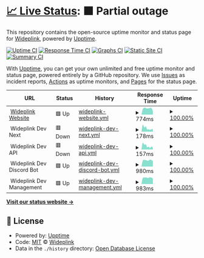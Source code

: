 # [📈 Live Status](https://status.wideplink.com): <!--live status--> **🟧 Partial outage**

This repository contains the open-source uptime monitor and status page for [Wideplink](https://wideplink.com), powered by [Upptime](https://github.com/upptime/upptime).

[![Uptime CI](https://github.com/Wideplink/status/workflows/Uptime%20CI/badge.svg)](https://github.com/Wideplink/status/actions?query=workflow%3A%22Uptime+CI%22)
[![Response Time CI](https://github.com/Wideplink/status/workflows/Response%20Time%20CI/badge.svg)](https://github.com/Wideplink/status/actions?query=workflow%3A%22Response+Time+CI%22)
[![Graphs CI](https://github.com/Wideplink/status/workflows/Graphs%20CI/badge.svg)](https://github.com/Wideplink/status/actions?query=workflow%3A%22Graphs+CI%22)
[![Static Site CI](https://github.com/Wideplink/status/workflows/Static%20Site%20CI/badge.svg)](https://github.com/Wideplink/status/actions?query=workflow%3A%22Static+Site+CI%22)
[![Summary CI](https://github.com/Wideplink/status/workflows/Summary%20CI/badge.svg)](https://github.com/Wideplink/status/actions?query=workflow%3A%22Summary+CI%22)

With [Upptime](https://upptime.js.org), you can get your own unlimited and free uptime monitor and status page, powered entirely by a GitHub repository. We use [Issues](https://github.com/Wideplink/status/issues) as incident reports, [Actions](https://github.com/Wideplink/status/actions) as uptime monitors, and [Pages](https://status.wideplink.com) for the status page.

<!--start: status pages-->
<!-- This summary is generated by Upptime (https://github.com/upptime/upptime) -->
<!-- Do not edit this manually, your changes will be overwritten -->
<!-- prettier-ignore -->
| URL | Status | History | Response Time | Uptime |
| --- | ------ | ------- | ------------- | ------ |
| <img alt="" src="https://wideplink.com/favicon.ico" height="13"> [Wideplink Website](https://wideplink.com) | 🟩 Up | [wideplink-website.yml](https://github.com/Wideplink/status/commits/HEAD/history/wideplink-website.yml) | <details><summary><img alt="Response time graph" src="./graphs/wideplink-website/response-time-week.png" height="20"> 774ms</summary><br><a href="https://status.wideplink.com/history/wideplink-website"><img alt="Response time 618" src="https://img.shields.io/endpoint?url=https%3A%2F%2Fraw.githubusercontent.com%2FWideplink%2Fstatus%2FHEAD%2Fapi%2Fwideplink-website%2Fresponse-time.json"></a><br><a href="https://status.wideplink.com/history/wideplink-website"><img alt="24-hour response time 432" src="https://img.shields.io/endpoint?url=https%3A%2F%2Fraw.githubusercontent.com%2FWideplink%2Fstatus%2FHEAD%2Fapi%2Fwideplink-website%2Fresponse-time-day.json"></a><br><a href="https://status.wideplink.com/history/wideplink-website"><img alt="7-day response time 774" src="https://img.shields.io/endpoint?url=https%3A%2F%2Fraw.githubusercontent.com%2FWideplink%2Fstatus%2FHEAD%2Fapi%2Fwideplink-website%2Fresponse-time-week.json"></a><br><a href="https://status.wideplink.com/history/wideplink-website"><img alt="30-day response time 728" src="https://img.shields.io/endpoint?url=https%3A%2F%2Fraw.githubusercontent.com%2FWideplink%2Fstatus%2FHEAD%2Fapi%2Fwideplink-website%2Fresponse-time-month.json"></a><br><a href="https://status.wideplink.com/history/wideplink-website"><img alt="1-year response time 618" src="https://img.shields.io/endpoint?url=https%3A%2F%2Fraw.githubusercontent.com%2FWideplink%2Fstatus%2FHEAD%2Fapi%2Fwideplink-website%2Fresponse-time-year.json"></a></details> | <details><summary><a href="https://status.wideplink.com/history/wideplink-website">100.00%</a></summary><a href="https://status.wideplink.com/history/wideplink-website"><img alt="All-time uptime 99.99%" src="https://img.shields.io/endpoint?url=https%3A%2F%2Fraw.githubusercontent.com%2FWideplink%2Fstatus%2FHEAD%2Fapi%2Fwideplink-website%2Fuptime.json"></a><br><a href="https://status.wideplink.com/history/wideplink-website"><img alt="24-hour uptime 100.00%" src="https://img.shields.io/endpoint?url=https%3A%2F%2Fraw.githubusercontent.com%2FWideplink%2Fstatus%2FHEAD%2Fapi%2Fwideplink-website%2Fuptime-day.json"></a><br><a href="https://status.wideplink.com/history/wideplink-website"><img alt="7-day uptime 100.00%" src="https://img.shields.io/endpoint?url=https%3A%2F%2Fraw.githubusercontent.com%2FWideplink%2Fstatus%2FHEAD%2Fapi%2Fwideplink-website%2Fuptime-week.json"></a><br><a href="https://status.wideplink.com/history/wideplink-website"><img alt="30-day uptime 100.00%" src="https://img.shields.io/endpoint?url=https%3A%2F%2Fraw.githubusercontent.com%2FWideplink%2Fstatus%2FHEAD%2Fapi%2Fwideplink-website%2Fuptime-month.json"></a><br><a href="https://status.wideplink.com/history/wideplink-website"><img alt="1-year uptime 99.99%" src="https://img.shields.io/endpoint?url=https%3A%2F%2Fraw.githubusercontent.com%2FWideplink%2Fstatus%2FHEAD%2Fapi%2Fwideplink-website%2Fuptime-year.json"></a></details>
| <img alt="" src="https://wideplink.com/favicon.ico" height="13"> Wideplink Dev Next | 🟥 Down | [wideplink-dev-next.yml](https://github.com/Wideplink/status/commits/HEAD/history/wideplink-dev-next.yml) | <details><summary><img alt="Response time graph" src="./graphs/wideplink-dev-next/response-time-week.png" height="20"> 178ms</summary><br><a href="https://status.wideplink.com/history/wideplink-dev-next"><img alt="Response time 434" src="https://img.shields.io/endpoint?url=https%3A%2F%2Fraw.githubusercontent.com%2FWideplink%2Fstatus%2FHEAD%2Fapi%2Fwideplink-dev-next%2Fresponse-time.json"></a><br><a href="https://status.wideplink.com/history/wideplink-dev-next"><img alt="24-hour response time 135" src="https://img.shields.io/endpoint?url=https%3A%2F%2Fraw.githubusercontent.com%2FWideplink%2Fstatus%2FHEAD%2Fapi%2Fwideplink-dev-next%2Fresponse-time-day.json"></a><br><a href="https://status.wideplink.com/history/wideplink-dev-next"><img alt="7-day response time 178" src="https://img.shields.io/endpoint?url=https%3A%2F%2Fraw.githubusercontent.com%2FWideplink%2Fstatus%2FHEAD%2Fapi%2Fwideplink-dev-next%2Fresponse-time-week.json"></a><br><a href="https://status.wideplink.com/history/wideplink-dev-next"><img alt="30-day response time 281" src="https://img.shields.io/endpoint?url=https%3A%2F%2Fraw.githubusercontent.com%2FWideplink%2Fstatus%2FHEAD%2Fapi%2Fwideplink-dev-next%2Fresponse-time-month.json"></a><br><a href="https://status.wideplink.com/history/wideplink-dev-next"><img alt="1-year response time 434" src="https://img.shields.io/endpoint?url=https%3A%2F%2Fraw.githubusercontent.com%2FWideplink%2Fstatus%2FHEAD%2Fapi%2Fwideplink-dev-next%2Fresponse-time-year.json"></a></details> | <details><summary><a href="https://status.wideplink.com/history/wideplink-dev-next">100.00%</a></summary><a href="https://status.wideplink.com/history/wideplink-dev-next"><img alt="All-time uptime 98.29%" src="https://img.shields.io/endpoint?url=https%3A%2F%2Fraw.githubusercontent.com%2FWideplink%2Fstatus%2FHEAD%2Fapi%2Fwideplink-dev-next%2Fuptime.json"></a><br><a href="https://status.wideplink.com/history/wideplink-dev-next"><img alt="24-hour uptime 100.00%" src="https://img.shields.io/endpoint?url=https%3A%2F%2Fraw.githubusercontent.com%2FWideplink%2Fstatus%2FHEAD%2Fapi%2Fwideplink-dev-next%2Fuptime-day.json"></a><br><a href="https://status.wideplink.com/history/wideplink-dev-next"><img alt="7-day uptime 100.00%" src="https://img.shields.io/endpoint?url=https%3A%2F%2Fraw.githubusercontent.com%2FWideplink%2Fstatus%2FHEAD%2Fapi%2Fwideplink-dev-next%2Fuptime-week.json"></a><br><a href="https://status.wideplink.com/history/wideplink-dev-next"><img alt="30-day uptime 100.00%" src="https://img.shields.io/endpoint?url=https%3A%2F%2Fraw.githubusercontent.com%2FWideplink%2Fstatus%2FHEAD%2Fapi%2Fwideplink-dev-next%2Fuptime-month.json"></a><br><a href="https://status.wideplink.com/history/wideplink-dev-next"><img alt="1-year uptime 98.29%" src="https://img.shields.io/endpoint?url=https%3A%2F%2Fraw.githubusercontent.com%2FWideplink%2Fstatus%2FHEAD%2Fapi%2Fwideplink-dev-next%2Fuptime-year.json"></a></details>
| <img alt="" src="https://wideplink.com/favicon.ico" height="13"> Wideplink Dev API | 🟥 Down | [wideplink-dev-api.yml](https://github.com/Wideplink/status/commits/HEAD/history/wideplink-dev-api.yml) | <details><summary><img alt="Response time graph" src="./graphs/wideplink-dev-api/response-time-week.png" height="20"> 157ms</summary><br><a href="https://status.wideplink.com/history/wideplink-dev-api"><img alt="Response time 360" src="https://img.shields.io/endpoint?url=https%3A%2F%2Fraw.githubusercontent.com%2FWideplink%2Fstatus%2FHEAD%2Fapi%2Fwideplink-dev-api%2Fresponse-time.json"></a><br><a href="https://status.wideplink.com/history/wideplink-dev-api"><img alt="24-hour response time 80" src="https://img.shields.io/endpoint?url=https%3A%2F%2Fraw.githubusercontent.com%2FWideplink%2Fstatus%2FHEAD%2Fapi%2Fwideplink-dev-api%2Fresponse-time-day.json"></a><br><a href="https://status.wideplink.com/history/wideplink-dev-api"><img alt="7-day response time 157" src="https://img.shields.io/endpoint?url=https%3A%2F%2Fraw.githubusercontent.com%2FWideplink%2Fstatus%2FHEAD%2Fapi%2Fwideplink-dev-api%2Fresponse-time-week.json"></a><br><a href="https://status.wideplink.com/history/wideplink-dev-api"><img alt="30-day response time 240" src="https://img.shields.io/endpoint?url=https%3A%2F%2Fraw.githubusercontent.com%2FWideplink%2Fstatus%2FHEAD%2Fapi%2Fwideplink-dev-api%2Fresponse-time-month.json"></a><br><a href="https://status.wideplink.com/history/wideplink-dev-api"><img alt="1-year response time 360" src="https://img.shields.io/endpoint?url=https%3A%2F%2Fraw.githubusercontent.com%2FWideplink%2Fstatus%2FHEAD%2Fapi%2Fwideplink-dev-api%2Fresponse-time-year.json"></a></details> | <details><summary><a href="https://status.wideplink.com/history/wideplink-dev-api">100.00%</a></summary><a href="https://status.wideplink.com/history/wideplink-dev-api"><img alt="All-time uptime 99.57%" src="https://img.shields.io/endpoint?url=https%3A%2F%2Fraw.githubusercontent.com%2FWideplink%2Fstatus%2FHEAD%2Fapi%2Fwideplink-dev-api%2Fuptime.json"></a><br><a href="https://status.wideplink.com/history/wideplink-dev-api"><img alt="24-hour uptime 100.00%" src="https://img.shields.io/endpoint?url=https%3A%2F%2Fraw.githubusercontent.com%2FWideplink%2Fstatus%2FHEAD%2Fapi%2Fwideplink-dev-api%2Fuptime-day.json"></a><br><a href="https://status.wideplink.com/history/wideplink-dev-api"><img alt="7-day uptime 100.00%" src="https://img.shields.io/endpoint?url=https%3A%2F%2Fraw.githubusercontent.com%2FWideplink%2Fstatus%2FHEAD%2Fapi%2Fwideplink-dev-api%2Fuptime-week.json"></a><br><a href="https://status.wideplink.com/history/wideplink-dev-api"><img alt="30-day uptime 100.00%" src="https://img.shields.io/endpoint?url=https%3A%2F%2Fraw.githubusercontent.com%2FWideplink%2Fstatus%2FHEAD%2Fapi%2Fwideplink-dev-api%2Fuptime-month.json"></a><br><a href="https://status.wideplink.com/history/wideplink-dev-api"><img alt="1-year uptime 99.57%" src="https://img.shields.io/endpoint?url=https%3A%2F%2Fraw.githubusercontent.com%2FWideplink%2Fstatus%2FHEAD%2Fapi%2Fwideplink-dev-api%2Fuptime-year.json"></a></details>
| <img alt="" src="https://wideplink.com/favicon.ico" height="13"> Wideplink Dev Discord Bot | 🟩 Up | [wideplink-dev-discord-bot.yml](https://github.com/Wideplink/status/commits/HEAD/history/wideplink-dev-discord-bot.yml) | <details><summary><img alt="Response time graph" src="./graphs/wideplink-dev-discord-bot/response-time-week.png" height="20"> 980ms</summary><br><a href="https://status.wideplink.com/history/wideplink-dev-discord-bot"><img alt="Response time 843" src="https://img.shields.io/endpoint?url=https%3A%2F%2Fraw.githubusercontent.com%2FWideplink%2Fstatus%2FHEAD%2Fapi%2Fwideplink-dev-discord-bot%2Fresponse-time.json"></a><br><a href="https://status.wideplink.com/history/wideplink-dev-discord-bot"><img alt="24-hour response time 853" src="https://img.shields.io/endpoint?url=https%3A%2F%2Fraw.githubusercontent.com%2FWideplink%2Fstatus%2FHEAD%2Fapi%2Fwideplink-dev-discord-bot%2Fresponse-time-day.json"></a><br><a href="https://status.wideplink.com/history/wideplink-dev-discord-bot"><img alt="7-day response time 980" src="https://img.shields.io/endpoint?url=https%3A%2F%2Fraw.githubusercontent.com%2FWideplink%2Fstatus%2FHEAD%2Fapi%2Fwideplink-dev-discord-bot%2Fresponse-time-week.json"></a><br><a href="https://status.wideplink.com/history/wideplink-dev-discord-bot"><img alt="30-day response time 905" src="https://img.shields.io/endpoint?url=https%3A%2F%2Fraw.githubusercontent.com%2FWideplink%2Fstatus%2FHEAD%2Fapi%2Fwideplink-dev-discord-bot%2Fresponse-time-month.json"></a><br><a href="https://status.wideplink.com/history/wideplink-dev-discord-bot"><img alt="1-year response time 843" src="https://img.shields.io/endpoint?url=https%3A%2F%2Fraw.githubusercontent.com%2FWideplink%2Fstatus%2FHEAD%2Fapi%2Fwideplink-dev-discord-bot%2Fresponse-time-year.json"></a></details> | <details><summary><a href="https://status.wideplink.com/history/wideplink-dev-discord-bot">100.00%</a></summary><a href="https://status.wideplink.com/history/wideplink-dev-discord-bot"><img alt="All-time uptime 99.62%" src="https://img.shields.io/endpoint?url=https%3A%2F%2Fraw.githubusercontent.com%2FWideplink%2Fstatus%2FHEAD%2Fapi%2Fwideplink-dev-discord-bot%2Fuptime.json"></a><br><a href="https://status.wideplink.com/history/wideplink-dev-discord-bot"><img alt="24-hour uptime 100.00%" src="https://img.shields.io/endpoint?url=https%3A%2F%2Fraw.githubusercontent.com%2FWideplink%2Fstatus%2FHEAD%2Fapi%2Fwideplink-dev-discord-bot%2Fuptime-day.json"></a><br><a href="https://status.wideplink.com/history/wideplink-dev-discord-bot"><img alt="7-day uptime 100.00%" src="https://img.shields.io/endpoint?url=https%3A%2F%2Fraw.githubusercontent.com%2FWideplink%2Fstatus%2FHEAD%2Fapi%2Fwideplink-dev-discord-bot%2Fuptime-week.json"></a><br><a href="https://status.wideplink.com/history/wideplink-dev-discord-bot"><img alt="30-day uptime 99.70%" src="https://img.shields.io/endpoint?url=https%3A%2F%2Fraw.githubusercontent.com%2FWideplink%2Fstatus%2FHEAD%2Fapi%2Fwideplink-dev-discord-bot%2Fuptime-month.json"></a><br><a href="https://status.wideplink.com/history/wideplink-dev-discord-bot"><img alt="1-year uptime 99.62%" src="https://img.shields.io/endpoint?url=https%3A%2F%2Fraw.githubusercontent.com%2FWideplink%2Fstatus%2FHEAD%2Fapi%2Fwideplink-dev-discord-bot%2Fuptime-year.json"></a></details>
| <img alt="" src="https://wideplink.com/favicon.ico" height="13"> Wideplink Dev Management | 🟩 Up | [wideplink-dev-management.yml](https://github.com/Wideplink/status/commits/HEAD/history/wideplink-dev-management.yml) | <details><summary><img alt="Response time graph" src="./graphs/wideplink-dev-management/response-time-week.png" height="20"> 983ms</summary><br><a href="https://status.wideplink.com/history/wideplink-dev-management"><img alt="Response time 883" src="https://img.shields.io/endpoint?url=https%3A%2F%2Fraw.githubusercontent.com%2FWideplink%2Fstatus%2FHEAD%2Fapi%2Fwideplink-dev-management%2Fresponse-time.json"></a><br><a href="https://status.wideplink.com/history/wideplink-dev-management"><img alt="24-hour response time 872" src="https://img.shields.io/endpoint?url=https%3A%2F%2Fraw.githubusercontent.com%2FWideplink%2Fstatus%2FHEAD%2Fapi%2Fwideplink-dev-management%2Fresponse-time-day.json"></a><br><a href="https://status.wideplink.com/history/wideplink-dev-management"><img alt="7-day response time 983" src="https://img.shields.io/endpoint?url=https%3A%2F%2Fraw.githubusercontent.com%2FWideplink%2Fstatus%2FHEAD%2Fapi%2Fwideplink-dev-management%2Fresponse-time-week.json"></a><br><a href="https://status.wideplink.com/history/wideplink-dev-management"><img alt="30-day response time 972" src="https://img.shields.io/endpoint?url=https%3A%2F%2Fraw.githubusercontent.com%2FWideplink%2Fstatus%2FHEAD%2Fapi%2Fwideplink-dev-management%2Fresponse-time-month.json"></a><br><a href="https://status.wideplink.com/history/wideplink-dev-management"><img alt="1-year response time 883" src="https://img.shields.io/endpoint?url=https%3A%2F%2Fraw.githubusercontent.com%2FWideplink%2Fstatus%2FHEAD%2Fapi%2Fwideplink-dev-management%2Fresponse-time-year.json"></a></details> | <details><summary><a href="https://status.wideplink.com/history/wideplink-dev-management">100.00%</a></summary><a href="https://status.wideplink.com/history/wideplink-dev-management"><img alt="All-time uptime 99.89%" src="https://img.shields.io/endpoint?url=https%3A%2F%2Fraw.githubusercontent.com%2FWideplink%2Fstatus%2FHEAD%2Fapi%2Fwideplink-dev-management%2Fuptime.json"></a><br><a href="https://status.wideplink.com/history/wideplink-dev-management"><img alt="24-hour uptime 100.00%" src="https://img.shields.io/endpoint?url=https%3A%2F%2Fraw.githubusercontent.com%2FWideplink%2Fstatus%2FHEAD%2Fapi%2Fwideplink-dev-management%2Fuptime-day.json"></a><br><a href="https://status.wideplink.com/history/wideplink-dev-management"><img alt="7-day uptime 100.00%" src="https://img.shields.io/endpoint?url=https%3A%2F%2Fraw.githubusercontent.com%2FWideplink%2Fstatus%2FHEAD%2Fapi%2Fwideplink-dev-management%2Fuptime-week.json"></a><br><a href="https://status.wideplink.com/history/wideplink-dev-management"><img alt="30-day uptime 99.72%" src="https://img.shields.io/endpoint?url=https%3A%2F%2Fraw.githubusercontent.com%2FWideplink%2Fstatus%2FHEAD%2Fapi%2Fwideplink-dev-management%2Fuptime-month.json"></a><br><a href="https://status.wideplink.com/history/wideplink-dev-management"><img alt="1-year uptime 99.89%" src="https://img.shields.io/endpoint?url=https%3A%2F%2Fraw.githubusercontent.com%2FWideplink%2Fstatus%2FHEAD%2Fapi%2Fwideplink-dev-management%2Fuptime-year.json"></a></details>

<!--end: status pages-->

[**Visit our status website →**](https://status.wideplink.com)

## 📄 License

- Powered by: [Upptime](https://github.com/upptime/upptime)
- Code: [MIT](./LICENSE) © [Wideplink](https://wideplink.com)
- Data in the `./history` directory: [Open Database License](https://opendatacommons.org/licenses/odbl/1-0/)
